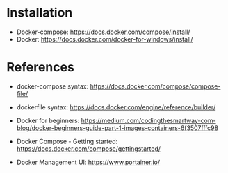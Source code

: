 # Installation
* Docker-compose: https://docs.docker.com/compose/install/
* Docker: https://docs.docker.com/docker-for-windows/install/



# References
* docker-compose syntax: https://docs.docker.com/compose/compose-file/

* dockerfile syntax: https://docs.docker.com/engine/reference/builder/

* Docker for beginners: https://medium.com/codingthesmartway-com-blog/docker-beginners-guide-part-1-images-containers-6f3507fffc98

* Docker Compose - Getting started: https://docs.docker.com/compose/gettingstarted/

* Docker Management UI: https://www.portainer.io/